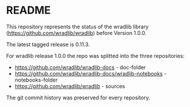 # README #

This repository represents the status of the wradlib library (https://github.com/wradlib/wradlib) before Version 1.0.0.

The latest tagged release is 0.11.3.

For wradlib release 1.0.0 the repo was splitted into the three repositories:

- https://github.com/wradlib/wradlib-docs - doc-folder
- https://github.com/wradlib/wradlib-docs/wradlib-notebooks -notebooks-folder
- https://github.com/wradlib/wradlib - sources

The git commit history was preserved for every repository.
